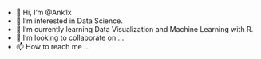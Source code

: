 - 👋 Hi, I’m @Ank1x
- 👀 I’m interested in Data Science.
- 🌱 I’m currently learning Data Visualization and Machine Learning with R.
- 💞️ I’m looking to collaborate on ...
- 📫 How to reach me ...

<!---
Ank1x/Ank1x is a ✨ special ✨ repository because its `README.md` (this file) appears on your GitHub profile.
You can click the Preview link to take a look at your changes.
--->
